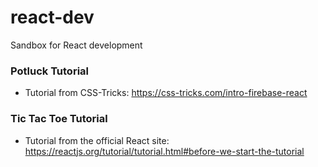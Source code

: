 # react-dev
Sandbox for React development

### Potluck Tutorial
- Tutorial from CSS-Tricks: https://css-tricks.com/intro-firebase-react

### Tic Tac Toe Tutorial
- Tutorial from the official React site: https://reactjs.org/tutorial/tutorial.html#before-we-start-the-tutorial

